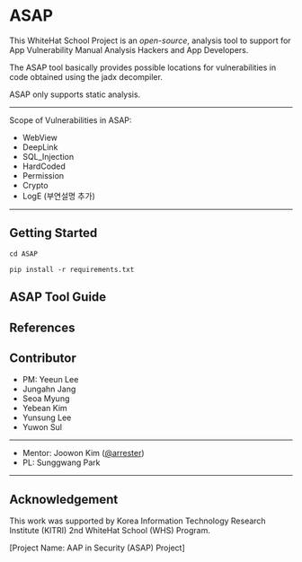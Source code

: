# ASAP
This WhiteHat School Project is an *open-source*, analysis tool to support for App Vulnerability Manual Analysis Hackers and App Developers.  

The ASAP tool basically provides possible locations for vulnerabilities in code obtained using the jadx decompiler. 

ASAP only supports static analysis. 


---
Scope of Vulnerabilities in ASAP: 
   + WebView
   + DeepLink
   + SQL_Injection
   + HardCoded
   + Permission
   + Crypto
   + LogE (부연설명 추가)
---



## Getting Started

```
cd ASAP
```

```
pip install -r requirements.txt
```

## ASAP Tool Guide


## References

## Contributor
+ PM: Yeeun Lee
+ Jungahn Jang
+ Seoa Myung
+ Yebean Kim
+ Yunsung Lee
+ Yuwon Sul

---
+ Mentor: Joowon Kim ([@arrester](https://github.com/arrester))
+ PL: Sunggwang Park
---

## Acknowledgement
This work was supported by Korea Information Technology Research Institute (KITRI) 2nd WhiteHat School (WHS) Program.

[Project Name: AAP in Security (ASAP) Project]
